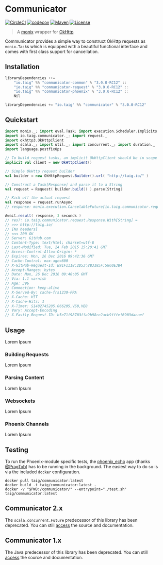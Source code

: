 # Communicator

[![CircleCI](https://circleci.com/gh/Taig/communicator/tree/master.svg?style=shield)](https://circleci.com/gh/Taig/communicator/tree/master)
[![codecov](https://codecov.io/github/Taig/Communicator/coverage.svg?branch=master)](https://codecov.io/github/Taig/communicator?branch=master)
[![Maven](https://img.shields.io/maven-central/v/io.taig/communicator_2.11.svg)](http://search.maven.org/#artifactdetails%7Cio.taig%7Ccommunicator_2.11%7C3.0.0%7Cjar)
[![License](https://img.shields.io/badge/license-MIT-blue.svg)](https://raw.githubusercontent.com/Taig/Communicator/master/LICENSE)

> A [monix][1] wrapper for [OkHttp][2]

Communicator provides a simple way to construct OkHttp requests as `monix.Task`s which is equipped with a beautiful functional interface and comes with first class support for cancellation.

## Installation

```scala
libraryDependencies ++=
    "io.taig" %% "communicator-common" % "3.0.0-RC12" ::
    "io.taig" %% "communicator-request" % "3.0.0-RC12" ::
    "io.taig" %% "communicator-phoenix" % "3.0.0-RC12" ::
    Nil
```

```scala
libraryDependencies += "io.taig" %% "communicator" % "3.0.0-RC12"
```

## Quickstart

```scala
import monix._; import eval.Task; import execution.Scheduler.Implicits.global
import io.taig.communicator._; import request._
import okhttp3.OkHttpClient
import scala._; import util._; import concurrent._; import duration._
import language.postfixOps

// To build request tasks, an implicit OkHttpClient should be in scope
implicit val client = new OkHttpClient()

// Simple OkHttp request builder
val builder = new OkHttpRequest.Builder().url( "http://taig.io/" )

// Construct a Task[Response] and parse it to a String
val request = Request( builder.build() ).parse[String]
```

```scala
// Kick off the actual request
val response = request.runAsync
// response: monix.execution.CancelableFuture[io.taig.communicator.request.Response.With[String]] = monix.execution.CancelableFuture$Implementation@45644fda

Await.result( response, 3 seconds )
// res7: io.taig.communicator.request.Response.With[String] =
// >>> http://taig.io/
// [No headers]
// <<< 200 OK
// Server: GitHub.com
// Content-Type: text/html; charset=utf-8
// Last-Modified: Tue, 24 Feb 2015 15:20:41 GMT
// Access-Control-Allow-Origin: *
// Expires: Mon, 26 Dec 2016 09:42:36 GMT
// Cache-Control: max-age=600
// X-GitHub-Request-Id: B91F1118:2D53:8B3185F:5860E3B4
// Accept-Ranges: bytes
// Date: Mon, 26 Dec 2016 09:40:05 GMT
// Via: 1.1 varnish
// Age: 396
// Connection: keep-alive
// X-Served-By: cache-fra1230-FRA
// X-Cache: HIT
// X-Cache-Hits: 1
// X-Timer: S1482745205.066205,VS0,VE0
// Vary: Accept-Encoding
// X-Fastly-Request-ID: b5e71f98703ffa9b98ce2acb9fffef6903dacaef
```

## Usage

Lorem Ipsum

### Building Requests

Lorem Ipsum

### Parsing Content

Lorem Ipsum

### Websockets

Lorem Ipsum

### Phoenix Channels

Lorem Ipsum

## Testing

To run the Phoenix-module specific tests, the [phoenix_echo][5] app (thanks [@PragTob][6]) has to be running in the background. The easiest way to do so is via the included `docker` configuration.
```
docker pull taig/communicator:latest
docker build -t taig/communicator:latest .
docker -v "$PWD:/communicator/" --entrypoint="./test.sh" taig/communicator:latest
```

## Communicator 2.x

The `scala.concurrent.Future` predecessor of this library has been deprecated. You can still [access][3] the source and documentation.

## Communicator 1.x

The Java predecessor of this library has been deprecated. You can still [access][4] the source and documentation.

[1]: https://monix.io/
[2]: http://square.github.io/okhttp/
[3]: https://github.com/Taig/Communicator/tree/2.3.2
[4]: https://github.com/Taig/Communicator/tree/f820d08b1cc4d77083e384568ce89223e53ab693
[5]: https://github.com/PragTob/phoenix_echo
[6]: https://github.com/PragTob
